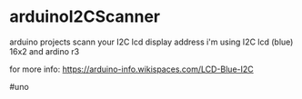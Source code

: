 # arduinoI2CScanner
arduino projects
scann your I2C lcd display address 
i'm using I2C lcd (blue) 16x2 and ardino r3

for more info: https://arduino-info.wikispaces.com/LCD-Blue-I2C


#uno